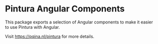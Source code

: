 # Pintura Angular Components

This package exports a selection of Angular components to make it easier to use Pintura with Angular.

Visit https://pqina.nl/pintura for more details.
